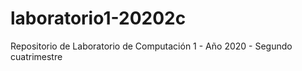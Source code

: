# laboratorio1-20202c
Repositorio de Laboratorio de Computación 1 - Año 2020 - Segundo cuatrimestre
